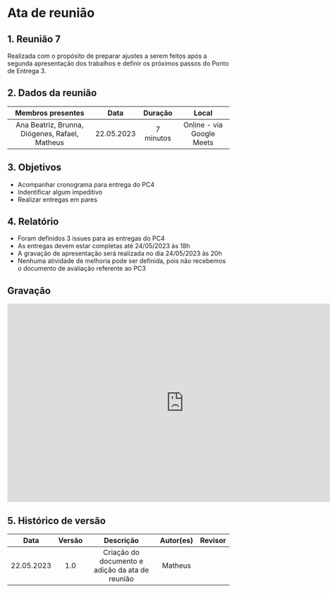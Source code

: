 # Ata de reunião 

## 1. Reunião 7
Realizada com o propósito de preparar ajustes a serem feitos após a segunda apresentação dos trabalhos e definir os próximos passos do Ponto de Entrega 3.

## 2. Dados da reunião
| Membros presentes | Data | Duração | Local |
| :---------------: | :--: | :-----: | :---: | 
| Ana Beatriz, Brunna, Diógenes, Rafael, Matheus | 22.05.2023 | 7 minutos | Online - via Google Meets |

## 3. Objetivos
- Acompanhar cronograma para entrega do PC4
- Indentificar algum impeditivo
- Realizar entregas em pares


## 4. Relatório 
- Foram definidos 3 issues para as entregas do PC4
- As entregas devem estar completas até 24/05/2023 às 18h
- A gravação de apresentação será realizada no dia 24/05/2023 às 20h
- Nenhuma atividade de melhoria pode ser definida, pois não recebemos o documento de avaliação referente ao PC3


## Gravação

<iframe width="800" height="450" src="https://www.youtube.com/embed/LQDF47z8e24" title="YouTube video player" frameborder="0" allow="accelerometer; autoplay; clipboard-write; encrypted-media; gyroscope; picture-in-picture; web-share" allowfullscreen></iframe>

## 5. Histórico de versão
|    Data    | Versão | Descrição                                       | Autor(es)  | Revisor  |
| :--------: | :----: | :---------------------------------------------: | :--------: | :------: |
| 22.05.2023 | 1.0    | Criação do documento e adição da ata de reunião |   Matheus   |   |
